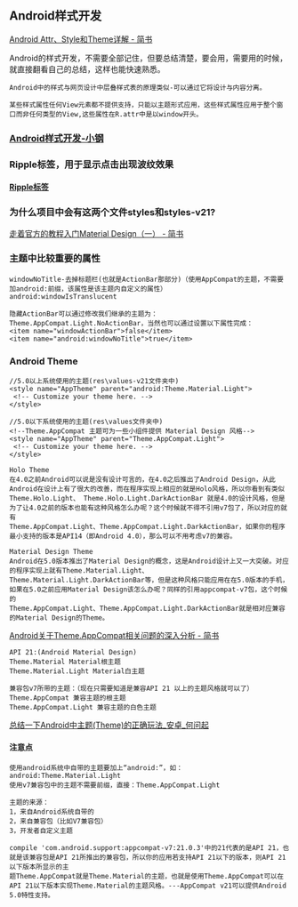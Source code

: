 ## Android样式开发

[Android Attr、Style和Theme详解 \- 简书](http://www.jianshu.com/p/d448ee26671d)

Android的样式开发，不需要全部记住，但要总结清楚，要会用，需要用的时候，就直接翻看自己的总结，这样也能快速熟悉。

	Android中的样式与网页设计中层叠样式表的原理类似-可以通过它将设计与内容分离。
	
	某些样式属性任何View元素都不提供支持，只能以主题形式应用，这些样式属性应用于整个窗口而非任何类型的View,这些属性在R.attr中是以window开头。


### [Android样式开发-小钢](https://keeganlee.me/post/android/20150830)

### Ripple标签，用于显示点击出现波纹效果
#### [Ripple标签](http://www.jianshu.com/p/3339f0ebb335)

### 为什么项目中会有这两个文件styles和styles-v21?
[走着官方的教程入门Material Design（一） \- 简书](http://www.jianshu.com/p/4c2d90d850df)

### 主题中比较重要的属性
	windowNoTitle-去掉标题栏(也就是ActionBar那部分)（使用AppCompat的主题，不需要加android:前缀，该属性是该主题内自定义的属性）
	android:windowIsTranslucent

	隐藏ActionBar可以通过修改我们继承的主题为：Theme.AppCompat.Light.NoActionBar，当然也可以通过设置以下属性完成：
	<item name="windowActionBar">false</item>
	<item name="android:windowNoTitle">true</item>

### Android Theme
	//5.0以上系统使用的主题(res\values-v21文件夹中)
 	<style name="AppTheme" parent="android:Theme.Material.Light">
     <!-- Customize your theme here. -->            
 	</style>

 	//5.0以下系统使用的主题(res\values文件夹中)
	<!--Theme.AppCompat 主题可为一些小组件提供 Material Design 风格-->
 	<style name="AppTheme" parent="Theme.AppCompat.Light">
     <!-- Customize your theme here. -->
 	</style>

	Holo Theme
	在4.0之前Android可以说是没有设计可言的，在4.0之后推出了Android Design，从此Android在设计上有了很大的改善，而在程序实现上相应的就是Holo风格，所以你看到有类似 
	Theme.Holo.Light、 Theme.Holo.Light.DarkActionBar 就是4.0的设计风格，但是为了让4.0之前的版本也能有这种风格怎么办呢？这个时候就不得不引用v7包了，所以对应的就有 
	Theme.AppCompat.Light、Theme.AppCompat.Light.DarkActionBar，如果你的程序最小支持的版本是API14（即Android 4.0），那么可以不用考虑v7的兼容。

	Material Design Theme
	Android在5.0版本推出了Material Design的概念，这是Android设计上又一大突破。对应的程序实现上就有Theme.Material.Light、 
	Theme.Material.Light.DarkActionBar等，但是这种风格只能应用在在5.0版本的手机，如果在5.0之前应用Material Design该怎么办呢？同样的引用appcompat-v7包，这个时候的
	Theme.AppCompat.Light、Theme.AppCompat.Light.DarkActionBar就是相对应兼容的Material Design的Theme。
[Android关于Theme\.AppCompat相关问题的深入分析 \- 简书](http://www.jianshu.com/p/6ad7864e005e)

	API 21:(Android Material Design)
	Theme.Material Material根主题
	Theme.Material.Light Material白主题
	
	兼容包v7所带的主题：（现在只需要知道是兼容API 21 以上的主题风格就可以了）
	Theme.AppCompat 兼容主题的根主题
	Theme.AppCompat.Light 兼容主题的白色主题

[总结一下Android中主题\(Theme\)的正确玩法\_安卓\_何问起](http://hovertree.com/h/bjaf/py9end45.htm)



#### 注意点
	使用android系统中自带的主题要加上“android:”，如：android:Theme.Material.Light
	使用v7兼容包中的主题不需要前缀，直接：Theme.AppCompat.Light

	主题的来源：
	1，来自Android系统自带的
	2，来自兼容包（比如V7兼容包）
	3，开发者自定义主题

	compile 'com.android.support:appcompat-v7:21.0.3'中的21代表的是API 21，也就是该兼容包是API 21所推出的兼容包，所以你的应用若支持API 21以下的版本，则API 21以下版本所显示的主
	题Theme.AppCompat就是Theme.Material的主题，也就是使用Theme.AppCompat可以在API 21以下版本实现Theme.Material的主题风格。---AppCompat v21可以提供Android 5.0特性支持。